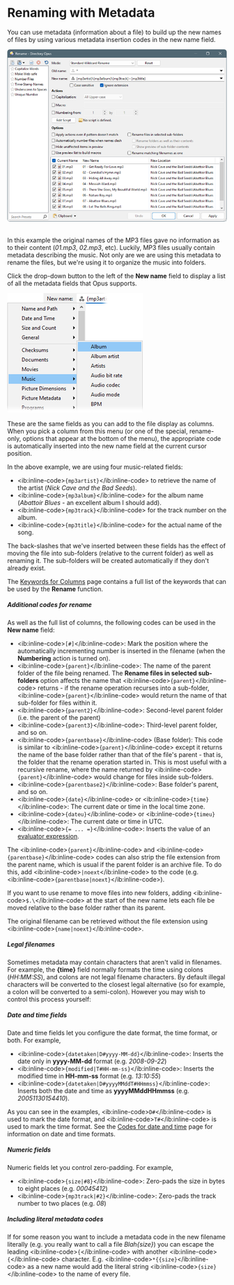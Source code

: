 # Renaming with Metadata

You can use metadata (information about a file) to build up the new names of files by using various metadata insertion codes in the new name field.

![](/Manual/images/media/13/renaming_with_metadata.png) 

In this example the original names of the MP3 files gave no information as to their content (*01.mp3*, *02.mp3*, etc). Luckily, MP3 files usually contain metadata describing the music. Not only are we are using this metadata to rename the files, but we're using it to organize the music into folders.

Click the drop-down button to the left of the **New name** field to display a list of all the metadata fields that Opus supports.

![](/Manual/images/media/13/rename_metadata_menu.png)

These are the same fields as you can add to the file display as columns. When you pick a column from this menu (or one of the special, rename-only, options that appear at the bottom of the menu), the appropriate code is automatically inserted into the new name field at the current cursor position.

In the above example, we are using four music-related fields:

- \<ib:inline-code\>`{mp3artist}`\</ib:inline-code\> to retrieve the name of the artist (*Nick Cave and the Bad Seeds*).
- \<ib:inline-code\>`{mp3album}`\</ib:inline-code\> for the album name (*Abattoir Blues* - an excellent album I should add).
- \<ib:inline-code\>`{mp3track}`\</ib:inline-code\> for the track number on the album.
- \<ib:inline-code\>`{mp3title}`\</ib:inline-code\> for the actual name of the song.

The back-slashes that we've inserted between these fields has the effect of moving the file into sub-folders (relative to the current folder) as well as renaming it. The sub-folders will be created automatically if they don't already exist.

The [Keywords for Columns](/Manual/reference/metadata_keywords/keywords_for_columns.md) page contains a full list of the keywords that can be used by the **Rename** function.

##### Additional codes for rename

As well as the full list of columns, the following codes can be used in the **New name** field:

- \<ib:inline-code\>`[#]`\</ib:inline-code\>: Mark the position where the automatically incrementing number is inserted in the filename (when the **Numbering** action is turned on).
- \<ib:inline-code\>`{parent}`\</ib:inline-code\>: The name of the parent folder of the file being renamed. The **Rename files in selected sub-folders** option affects the name that \<ib:inline-code\>`{parent}`\</ib:inline-code\> returns - if the rename operation recurses into a sub-folder, \<ib:inline-code\>`{parent}`\</ib:inline-code\> would return the name of that sub-folder for files within it.
- \<ib:inline-code\>`{parent2}`\</ib:inline-code\>: Second-level parent folder (i.e. the parent of the parent)
- \<ib:inline-code\>`{parent3}`\</ib:inline-code\>: Third-level parent folder, and so on.
- \<ib:inline-code\>`{parentbase}`\</ib:inline-code\> (Base folder): This code is similar to \<ib:inline-code\>`{parent}`\</ib:inline-code\> except it returns the name of the base folder rather than that of the file's parent - that is, the folder that the rename operation started in. This is most useful with a recursive rename, where the name returned by \<ib:inline-code\>`{parent}`\</ib:inline-code\> would change for files inside sub-folders.
- \<ib:inline-code\>`{parentbase2}`\</ib:inline-code\>: Base folder's parent, and so on.
- \<ib:inline-code\>`{date}`\</ib:inline-code\> or \<ib:inline-code\>`{time}`\</ib:inline-code\>: The current date or time in the local time zone.
- \<ib:inline-code\>`{dateu}`\</ib:inline-code\> or \<ib:inline-code\>`{timeu}`\</ib:inline-code\>: The current date or time in UTC.
- \<ib:inline-code\>`{= ... =}`\</ib:inline-code\>: Inserts the value of an [evaluator expression](/Manual/evaluator/applicable_contexts/rename.md).

The \<ib:inline-code\>`{parent}`\</ib:inline-code\> and \<ib:inline-code\>`{parentbase}`\</ib:inline-code\> codes can also strip the file extension from the parent name, which is usual if the parent folder is an archive file. To do this, add \<ib:inline-code\>`|noext`\</ib:inline-code\> to the code (e.g. \<ib:inline-code\>`{parentbase|noext}`\</ib:inline-code\>).

If you want to use rename to move files into new folders, adding \<ib:inline-code\>`$.\`\</ib:inline-code\> at the start of the new name lets each file be moved relative to the base folder rather than its parent.

The original filename can be retrieved without the file extension using \<ib:inline-code\>`{name|noext}`\</ib:inline-code\>.

##### Legal filenames

Sometimes metadata may contain characters that aren't valid in filenames. For example, the **{time}** field normally formats the time using colons (*HH:MM:SS*), and colons are not legal filename characters. By default illegal characters will be converted to the closest legal alternative (so for example, a colon will be converted to a semi-colon). However you may wish to control this process yourself:

##### Date and time fields

Date and time fields let you configure the date format, the time format, or both. For example,

- \<ib:inline-code\>`{datetaken|D#yyyy-MM-dd}`\</ib:inline-code\>: Inserts the date only in **yyyy-MM-dd** format (e.g. *2008-09-22*)
- \<ib:inline-code\>`{modified|T#HH-mm-ss}`\</ib:inline-code\>: Inserts the modified time in **HH-mm-ss** format (e.g. *13:10:55*)
- \<ib:inline-code\>`{datetaken|D#yyyyMMddT#HHmmss}`\</ib:inline-code\>: Inserts both the date and time as **yyyyMMddHHmmss** (e.g. *20051130154410*).

As you can see in the examples, \<ib:inline-code\>`D#`\</ib:inline-code\> is used to mark the date format, and \<ib:inline-code\>`T#`\</ib:inline-code\> is used to mark the time format. See the [Codes for date and time](/Manual/reference/command_reference/external_control_codes/codes_for_date_and_time.md) page for information on date and time formats.

##### Numeric fields

Numeric fields let you control zero-padding. For example,

- \<ib:inline-code\>`{size|#8}`\</ib:inline-code\>: Zero-pads the size in bytes to eight places (e.g. *00045412*)
- \<ib:inline-code\>`{mp3track|#2}`\</ib:inline-code\>: Zero-pads the track number to two places (e.g. *08*)

##### Including literal metadata codes

If for some reason you want to include a metadata code in the new filename literally (e.g. you really want to call a file *Blah{size}*) you can escape the leading \<ib:inline-code\>`{`\</ib:inline-code\> with another \<ib:inline-code\>`{`\</ib:inline-code\> character. E.g. \<ib:inline-code\>`*{{size}`\</ib:inline-code\> as a new name would add the literal string \<ib:inline-code\>`{size}`\</ib:inline-code\> to the name of every file.
